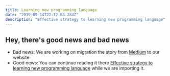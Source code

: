 ```yaml
---
title: Learning new programming language
date: "2019-09-14T22:12:03.284Z"
description: "Effective strategy to learning new programming language"
---
```


## Hey, there's good news and bad news

- Bad news: We are working on migration the story from [Medium](https://medium.com/@bojanmajed/effective-strategy-to-learning-new-programming-language-9ccb9336e42d) to our website
- Good news: You can continue reading it there [Effective strategy to learning new programming language](https://medium.com/@bojanmajed/effective-strategy-to-learning-new-programming-language-9ccb9336e42d) while we are importing it.